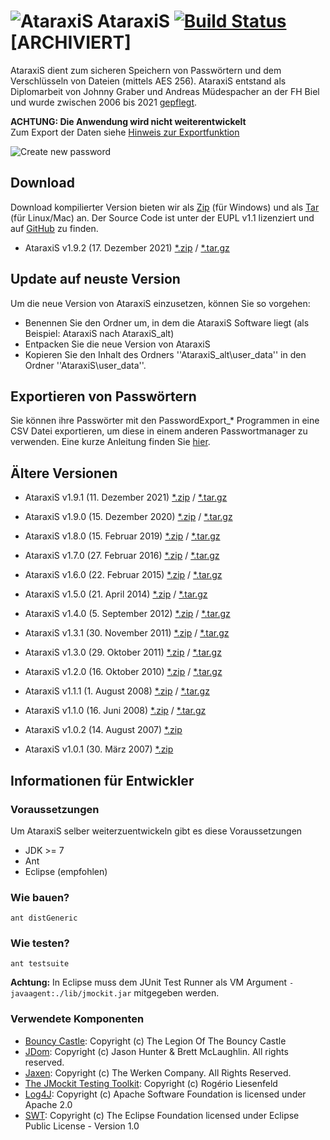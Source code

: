 # ![AtaraxiS](https://jgraber.ch/AtaraxiS/wiki/Info_Ataraxis.png) AtaraxiS [![Build Status](https://travis-ci.org/jgraber/ataraxis.svg?branch=master)](https://travis-ci.org/jgraber/ataraxis) [ARCHIVIERT]

AtaraxiS dient zum sicheren Speichern von Passwörtern und dem Verschlüsseln von Dateien (mittels AES 256).
AtaraxiS entstand als Diplomarbeit von Johnny Graber und Andreas Müdespacher an der 
FH Biel und wurde zwischen 2006 bis 2021 [gepflegt](https://github.com/jgraber/ataraxis/blob/master/changelog.md). 

**ACHTUNG: Die Anwendung wird nicht weiterentwickelt**  
Zum Export der Daten siehe [Hinweis zur Exportfunktion](https://graberj.wordpress.com/2019/02/15/ataraxis-1-8-veroffentlicht/)

![Create new password](https://jgraber.ch/AtaraxiS/wiki/Ataraxis_PasswortErzeugen.png)

## Download
Download kompilierter Version bieten wir als [Zip](https://jgraber.ch/AtaraxiS/AtaraxiS_192.zip) (für Windows) 
und als [Tar](https://jgraber.ch/AtaraxiS/AtaraxiS_192.tar.gz) (für Linux/Mac) an. Der Source Code 
ist unter der EUPL v1.1 lizenziert und auf [GitHub](https://github.com/jgraber/ataraxis) zu finden.

* AtaraxiS v1.9.2 (17. Dezember 2021) [*.zip](https://jgraber.ch/AtaraxiS/AtaraxiS_192.zip) / [*.tar.gz](https://jgraber.ch/AtaraxiS/AtaraxiS_192.tar.gz)


## Update auf neuste Version
Um die neue Version von AtaraxiS einzusetzen, können Sie so vorgehen:
 * Benennen Sie den Ordner um, in dem die AtaraxiS Software liegt (als Beispiel: AtaraxiS nach AtaraxiS_alt)
 * Entpacken Sie die neue Version von AtaraxiS
 * Kopieren Sie den Inhalt des Ordners ''AtaraxiS_alt\user_data\'' in den Ordner ''AtaraxiS\user_data\''.

## Exportieren von Passwörtern
Sie können ihre Passwörter mit den PasswordExport_* Programmen in eine CSV Datei exportieren, um diese in einem anderen Passwortmanager zu verwenden. Eine kurze Anleitung finden Sie [hier](https://graberj.wordpress.com/2019/02/15/ataraxis-1-8-veroffentlicht/).


## Ältere Versionen
* AtaraxiS v1.9.1 (11. Dezember 2021) [*.zip](https://jgraber.ch/AtaraxiS/AtaraxiS_191.zip) / [*.tar.gz](https://jgraber.ch/AtaraxiS/AtaraxiS_191.tar.gz)
* AtaraxiS v1.9.0 (15. Dezember 2020) [*.zip](https://jgraber.ch/AtaraxiS/AtaraxiS_190.zip) / [*.tar.gz](https://jgraber.ch/AtaraxiS/AtaraxiS_190.tar.gz)

* AtaraxiS v1.8.0 (15. Februar 2019) [*.zip](https://jgraber.ch/AtaraxiS/AtaraxiS_180.zip) / [*.tar.gz](https://jgraber.ch/AtaraxiS/AtaraxiS_180.tar.gz)

* AtaraxiS v1.7.0 (27. Februar 2016) [*.zip](https://jgraber.ch/AtaraxiS/AtaraxiS_170.zip) / [*.tar.gz](https://jgraber.ch/AtaraxiS/AtaraxiS_170.tar.gz)

* AtaraxiS v1.6.0 (22. Februar 2015) [*.zip](https://jgraber.ch/AtaraxiS/AtaraxiS_160.zip) / [*.tar.gz](https://jgraber.ch/AtaraxiS/AtaraxiS_160.tar.gz)

* AtaraxiS v1.5.0 (21. April 2014) [*.zip](https://jgraber.ch/AtaraxiS/AtaraxiS_150.zip) / [*.tar.gz](https://jgraber.ch/AtaraxiS/AtaraxiS_150.tar.gz)

* AtaraxiS v1.4.0 (5. September 2012) [*.zip](https://jgraber.ch/AtaraxiS/AtaraxiS_140.zip) / [*.tar.gz](https://jgraber.ch/AtaraxiS/AtaraxiS_140.tar.gz)

* AtaraxiS v1.3.1 (30. November 2011) [*.zip](https://jgraber.ch/AtaraxiS/AtaraxiS_131.zip) / [*.tar.gz](https://jgraber.ch/AtaraxiS/AtaraxiS_131.tar.gz)

* AtaraxiS v1.3.0 (29. Oktober 2011)  [*.zip](https://jgraber.ch/AtaraxiS/AtaraxiS_130.zip) / [*.tar.gz](https://jgraber.ch/AtaraxiS/AtaraxiS_130.tar.gz)

* AtaraxiS v1.2.0 (16. Oktober 2010) [*.zip](https://jgraber.ch/AtaraxiS/AtaraxiS_120.zip) / [*.tar.gz](https://jgraber.ch/AtaraxiS/AtaraxiS_120.tar.gz) 

* AtaraxiS v1.1.1 (1. August 2008) [*.zip](https://jgraber.ch/AtaraxiS/AtaraxiS_111.zip) / [*.tar.gz](https://jgraber.ch/AtaraxiS/AtaraxiS_111.tar.gz) 

* AtaraxiS v1.1.0 (16. Juni 2008) [*.zip](https://jgraber.ch/AtaraxiS/AtaraxiS_110.zip) / [*.tar.gz](https://jgraber.ch/AtaraxiS/AtaraxiS_110.tar.gz) 

* AtaraxiS v1.0.2 (14. August 2007) [*.zip](https://jgraber.ch/AtaraxiS/AtaraxiS_102.zip)

* AtaraxiS v1.0.1 (30. März 2007) [*.zip](https://projects.hti.bfh.ch/ataraxis/AtaraxiS_101.zip)


## Informationen für Entwickler

### Voraussetzungen
Um AtaraxiS selber weiterzuentwickeln gibt es diese Voraussetzungen
* JDK >= 7
* Ant
* Eclipse (empfohlen)


### Wie bauen?
`ant distGeneric`

### Wie testen?
`ant testsuite`

**Achtung:** In Eclipse muss dem JUnit Test Runner als VM Argument `-javaagent:./lib/jmockit.jar` mitgegeben werden.

### Verwendete Komponenten
* [Bouncy Castle](http://www.bouncycastle.org/): Copyright (c) The Legion Of The Bouncy Castle
* [JDom](http://www.jdom.org/): Copyright (c) Jason Hunter & Brett McLaughlin. All rights reserved.
* [Jaxen](http://www.cafeconleche.org/jaxen/): Copyright (c) The Werken Company. All Rights Reserved.
* [The JMockit Testing Toolkit](http://jmockit.github.io/): Copyright (c) Rogério Liesenfeld
* [Log4J](http://logging.apache.org/log4j/): Copyright (c) Apache Software Foundation is licensed under Apache 2.0
* [SWT](http://eclipse.org/swt/): Copyright (c) The Eclipse Foundation licensed under Eclipse Public License - Version 1.0
